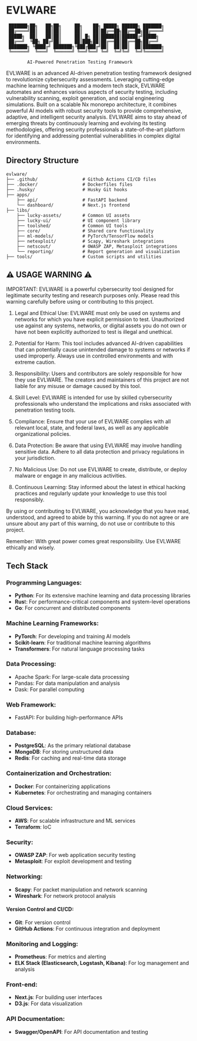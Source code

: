 # EVLWARE

```ascii
 ███████╗██╗   ██╗██╗     ██╗    ██╗ █████╗ ██████╗ ███████╗
 ██╔════╝██║   ██║██║     ██║    ██║██╔══██╗██╔══██╗██╔════╝
 █████╗  ██║   ██║██║     ██║ █╗ ██║███████║██████╔╝█████╗  
 ██╔══╝  ╚██╗ ██╔╝██║     ██║███╗██║██╔══██║██╔══██╗██╔══╝  
 ███████╗ ╚████╔╝ ███████╗╚███╔███╔╝██║  ██║██║  ██║███████╗
 ╚══════╝  ╚═══╝  ╚══════╝ ╚══╝╚══╝ ╚═╝  ╚═╝╚═╝  ╚═╝╚══════╝
                                                            
        AI-Powered Penetration Testing Framework
```

EVLWARE is an advanced AI-driven penetration testing framework designed to revolutionize cybersecurity assessments. Leveraging cutting-edge machine learning techniques and a modern tech stack, EVLWARE automates and enhances various aspects of security testing, including vulnerability scanning, exploit generation, and social engineering simulations. Built on a scalable Nx monorepo architecture, it combines powerful AI models with robust security tools to provide comprehensive, adaptive, and intelligent security analysis. EVLWARE aims to stay ahead of emerging threats by continuously learning and evolving its testing methodologies, offering security professionals a state-of-the-art platform for identifying and addressing potential vulnerabilities in complex digital environments.

## Directory Structure

```
evlware/
├── .github/                 # Github Actions CI/CD files
├── .docker/                 # Dockerfiles files
├── .husky/                  # Husky Git hooks
├── apps/
    ├── api/                 # FastAPI backend
    └── dashboard/           # Next.js frontend
├── libs/
    ├── lucky-assets/        # Common UI assets
    ├── lucky-ui/            # UI component library
    ├── toolshed/            # Common UI tools
    ├── core/                # Shared core functionality
    ├── ml-models/           # PyTorch/TensorFlow models
    ├── netexploit/          # Scapy, Wireshark integrations
    ├── netscout/            # OWASP ZAP, Metasploit integrations
    └── reporting/           # Report generation and visualization
├── tools/                   # Custom scripts and utilities

```

## ⚠️ USAGE WARNING ⚠️

IMPORTANT: EVLWARE is a powerful cybersecurity tool designed for legitimate security testing and research purposes only. Please read this warning carefully before using or contributing to this project.

1. Legal and Ethical Use: EVLWARE must only be used on systems and networks for which you have explicit permission to test. Unauthorized use against any systems, networks, or digital assets you do not own or have not been explicitly authorized to test is illegal and unethical.

2. Potential for Harm: This tool includes advanced AI-driven capabilities that can potentially cause unintended damage to systems or networks if used improperly. Always use in controlled environments and with extreme caution.

3. Responsibility: Users and contributors are solely responsible for how they use EVLWARE. The creators and maintainers of this project are not liable for any misuse or damage caused by this tool.

4. Skill Level: EVLWARE is intended for use by skilled cybersecurity professionals who understand the implications and risks associated with penetration testing tools.

5. Compliance: Ensure that your use of EVLWARE complies with all relevant local, state, and federal laws, as well as any applicable organizational policies.

6. Data Protection: Be aware that using EVLWARE may involve handling sensitive data. Adhere to all data protection and privacy regulations in your jurisdiction.

7. No Malicious Use: Do not use EVLWARE to create, distribute, or deploy malware or engage in any malicious activities.

8. Continuous Learning: Stay informed about the latest in ethical hacking practices and regularly update your knowledge to use this tool responsibly.

By using or contributing to EVLWARE, you acknowledge that you have read, understood, and agreed to abide by this warning. If you do not agree or are unsure about any part of this warning, do not use or contribute to this project.

Remember: With great power comes great responsibility. Use EVLWARE ethically and wisely.


## Tech Stack

### Programming Languages:

- **Python**: For its extensive machine learning and data processing libraries
- **Rus**t: For performance-critical components and system-level operations
- **Go**: For concurrent and distributed components

### Machine Learning Frameworks:

- **PyTorch**: For developing and training AI models
- **Scikit-learn**: For traditional machine learning algorithms
- **Transformers**: For natural language processing tasks

### Data Processing:

- Apache Spark: For large-scale data processing
- Pandas: For data manipulation and analysis
- Dask: For parallel computing

### Web Framework:

- FastAPI: For building high-performance APIs

### Database:

- **PostgreSQL**: As the primary relational database
- **MongoDB**: For storing unstructured data
- **Redis**: For caching and real-time data storage

### Containerization and Orchestration:

- **Docker**: For containerizing applications
- **Kubernetes**: For orchestrating and managing containers

### Cloud Services:

- **AWS**: For scalable infrastructure and ML services
- **Terraform**: IoC

### Security:

- **OWASP ZAP**: For web application security testing
- **Metasploit**: For exploit development and testing

### Networking:

- **Scapy**: For packet manipulation and network scanning
- **Wireshark**: For network protocol analysis

#### Version Control and CI/CD:

- **Git**: For version control
- **GitHub Actions**: For continuous integration and deployment

### Monitoring and Logging:

- **Prometheus**: For metrics and alerting
- **ELK Stack (Elasticsearch, Logstash, Kibana)**: For log management and analysis

### Front-end:

- **Next.js**: For building user interfaces
- **D3.js**: For data visualization

### API Documentation:

- **Swagger/OpenAPI**: For API documentation and testing
